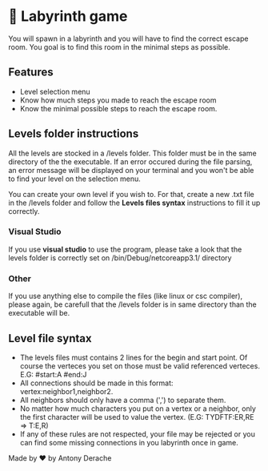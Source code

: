 # 🔎 Labyrinth game

You will spawn in a labyrinth and you will have to find the correct escape room. You goal is to find this room in the minimal steps as possible.

## Features

- Level selection menu
- Know how much steps you made to reach the escape room
- Know the minimal possible steps to reach the escape room.

## Levels folder instructions

All the levels are stocked in a /levels folder. This folder must be in the same directory of the the executable.
If an error occured during the file parsing, an error message will be displayed on your terminal and you won't be able to find your level on the selection menu.

You can create your own level if you wish to. For that, create a new .txt file in the /levels folder and follow the **Levels files syntax** instructions to fill it up correctly.

### Visual Studio

If you use **visual studio** to use the program, please take a look that the levels folder is correctly set on /bin/Debug/netcoreapp3.1/ directory

### Other

If you use anything else to compile the files (like linux or csc compiler), please again, be carefull that the /levels folder is in same directory than the executable will be.

## Level file syntax

- The levels files must contains 2 lines for the begin and start point. Of course the verteces you set on those must be valid referenced verteces.
E.G:
#start:A
#end:J
- All connections should be made in this format: vertex:neighbor1,neighbor2.
- All neighbors should only have a comma (',') to separate them.
- No matter how much characters you put on a vertex or a neighbor, only the first character will be used to value the vertex. (E.G: TYDFTF:ER,RE => T:E,R)
- If any of these rules are not respected, your file may be rejected or you can find some missing connections in you labyrinth once in game.

Made by ❤️ by Antony Derache